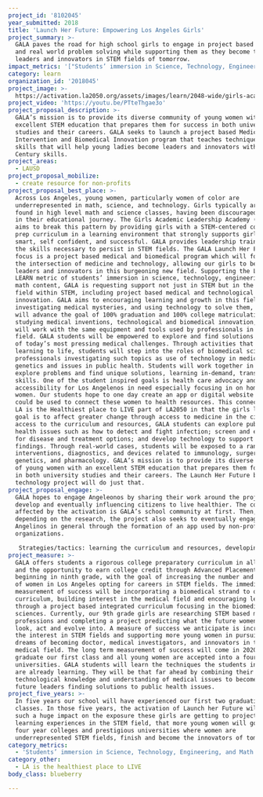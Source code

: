 ```yaml
---
project_id: '8102045'
year_submitted: 2018
title: 'Launch Her Future: Empowering Los Angeles Girls'
project_summary: >-
  GALA paves the road for high school girls to engage in project based learning
  and real world problem solving while supporting them as they become the
  leaders and innovators in STEM fields of tomorrow.
impact_metrics: '["Students’ immersion in Science, Technology, Engineering, and Math content"]'
category: learn
organization_id: '2018045'
project_image: >-
  https://activation.la2050.org/assets/images/learn/2048-wide/girls-academic-leadership-academy-gala.jpg
project_video: 'https://youtu.be/PTteThgae3o'
project_proposal_description: >-
  GALA’s mission is to provide its diverse community of young women with an
  excellent STEM education that prepares them for success in both university
  studies and their careers. GALA seeks to launch a project based Medical
  Intervention and Biomedical Innovation program that teaches techniques and
  skills that will help young ladies become leaders and innovators with 21st
  Century skills.
project_areas:
  - LAUSD
project_proposal_mobilize:
  - create resource for non-profits
project_proposal_best_place: >-
  Across Los Angeles, young women, particularly women of color are
  underrepresented in math, science, and technology. Girls typically are not
  found in high level math and science classes, having been discouraged early on
  in their educational journey. The Girls Academic Leadership Academy (GALA)
  aims to break this pattern by providing girls with a STEM-centered college
  prep curriculum in a learning environment that strongly supports girls to be
  smart, self confident, and successful. GALA provides leadership training and
  the skills necessary to persist in STEM fields. The GALA Launch Her Future
  focus is a project based medical and biomedical program which will focus on
  the intersection of medicine and technology, allowing our girls to become true
  leaders and innovators in this burgeoning new field. Supporting the LA2050
  LEARN metric of students’ immersion in science, technology, engineering, and
  math content, GALA is requesting support not just in STEM but in the newest
  field within STEM, including project based medical and technological
  innovation. GALA aims to encouraging learning and growth in this field by
  investigating medical mysteries, and using technology to solve them, which
  will advance the goal of 100% graduation and 100% college matriculation. In
  studying medical inventions, technological and biomedical innovation, students
  will work with the same equipment and tools used by professionals in the
  field. GALA students will be empowered to explore and find solutions to some
  of today’s most pressing medical challenges. Through activities that connect
  learning to life, students will step into the roles of biomedical science
  professionals investigating such topics as use of technology in medicine,
  genetics and issues in public health. Students will work together in teams to
  explore problems and find unique solutions, learning in-demand, transferable
  skills. One of the student inspired goals is health care advocacy and
  accessibility for Los Angelenos in need especially focusing in on homeless
  women. Our students hope to one day create an app or digital website that
  could be used to connect these women to health resources. This connects to the
  LA is the Healthiest place to LIVE part of LA2050 in that the girls long term
  goal is to affect greater change through access to medicine in the city. With
  access to the curriculum and resources, GALA students can explore public
  health issues such as how to detect and fight infection; screen and evaluate
  for disease and treatment options; and develop technology to support their
  findings. Through real-world cases, students will be exposed to a range of
  interventions, diagnostics, and devices related to immunology, surgery,
  genetics, and pharmacology. GALA’s mission is to provide its diverse community
  of young women with an excellent STEM education that prepares them for success
  in both university studies and their careers. The Launch Her Future biomedical
  technology project will do just that.
project_proposal_engage: >-
  GALA hopes to engage Angeleonos by sharing their work around the projects they
  develop and eventually influencing citizens to live healthier. The communities
  affected by the activation is GALA’s school community at first. Then,
  depending on the research, the project also seeks to eventually engage Los
  Angelinos in general through the formation of an app used by non-profit
  organizations.

   Strategies/tactics: learning the curriculum and resources, developing a grade level integrated curriculum project for 11th and 8th grade, technology integration, research, partnership with UCLA and USC medical schools, incorporation of 21st Century skills, as well as incorporation of Next Generation Science Standards.
project_measure: >-
  GALA offers students a rigorous college preparatory curriculum in all grades,
  and the opportunity to earn college credit through Advanced Placement Testing
  beginning in ninth grade, with the goal of increasing the number and diversity
  of women in Los Angeles opting for careers in STEM fields. The immediate
  measurement of success will be incorporating a biomedical strand to our STEM
  curriculum, building interest in the medical field and encouraging leadership
  through a project based integrated curriculum focusing in the biomedical
  sciences. Currently, our 9th grade girls are researching STEM based medical
  professions and completing a project predicting what the future women will
  look, act and evolve into. A measure of success we anticipate is increasing
  the interest in STEM fields and supporting more young women in pursuing their
  dreams of becoming doctor, medical investigators, and innovators in the
  medical field. The long term measurement of success will come in 2020, when we
  graduate our first class and all young women are accepted into a four-year
  universities. GALA students will learn the techniques the students in college
  are already learning. They will be that far ahead by combining their
  technological knowledge and understanding of medical issues to become the
  future leaders finding solutions to public health issues.
project_five_years: >-
  In five years our school will have experienced our first two graduating
  classes. In those five years, the activation of Launch her Future will have
  such a huge impact on the exposure these girls are getting to project based
  learning experiences in the STEM field, that more young women will go into
  four year colleges and prestigious universities where women are
  underrepresented STEM fields, finish and become the innovators of tomorrow.
category_metrics:
  - 'Students’ immersion in Science, Technology, Engineering, and Math content'
category_other:
  - LA is the healthiest place to LIVE
body_class: blueberry

---
```

